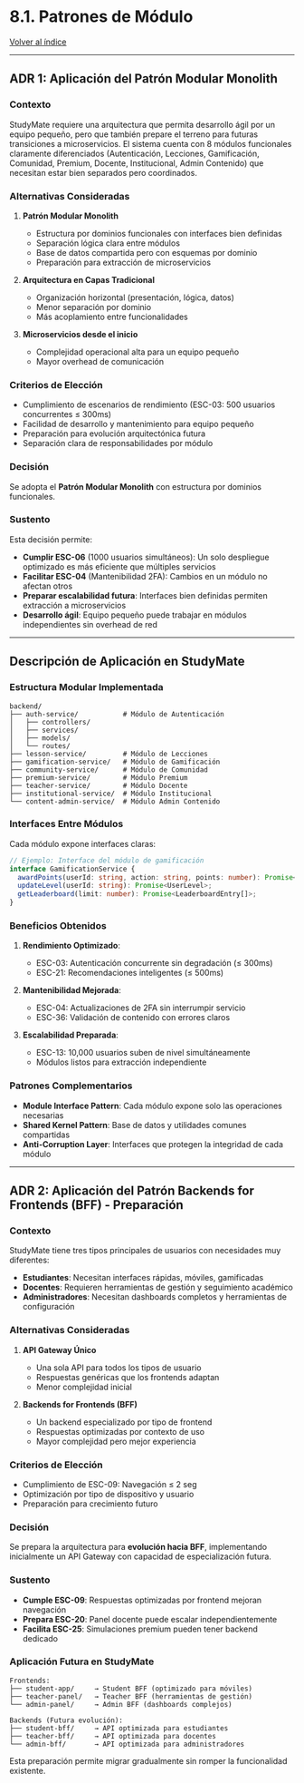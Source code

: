 # 8.1. Patrones de Módulo

[Volver al índice](../8.md)

---

## ADR 1: Aplicación del Patrón Modular Monolith

### Contexto

StudyMate requiere una arquitectura que permita desarrollo ágil por un equipo pequeño, pero que también prepare el terreno para futuras transiciones a microservicios. El sistema cuenta con 8 módulos funcionales claramente diferenciados (Autenticación, Lecciones, Gamificación, Comunidad, Premium, Docente, Institucional, Admin Contenido) que necesitan estar bien separados pero coordinados.

### Alternativas Consideradas

1. **Patrón Modular Monolith**
   - Estructura por dominios funcionales con interfaces bien definidas
   - Separación lógica clara entre módulos
   - Base de datos compartida pero con esquemas por dominio
   - Preparación para extracción de microservicios

2. **Arquitectura en Capas Tradicional**
   - Organización horizontal (presentación, lógica, datos)
   - Menor separación por dominio
   - Más acoplamiento entre funcionalidades

3. **Microservicios desde el inicio**
   - Complejidad operacional alta para un equipo pequeño
   - Mayor overhead de comunicación

### Criterios de Elección

- Cumplimiento de escenarios de rendimiento (ESC-03: 500 usuarios concurrentes ≤ 300ms)
- Facilidad de desarrollo y mantenimiento para equipo pequeño
- Preparación para evolución arquitectónica futura
- Separación clara de responsabilidades por módulo

### Decisión

Se adopta el **Patrón Modular Monolith** con estructura por dominios funcionales.

### Sustento

Esta decisión permite:
- **Cumplir ESC-06** (1000 usuarios simultáneos): Un solo despliegue optimizado es más eficiente que múltiples servicios
- **Facilitar ESC-04** (Mantenibilidad 2FA): Cambios en un módulo no afectan otros
- **Preparar escalabilidad futura**: Interfaces bien definidas permiten extracción a microservicios
- **Desarrollo ágil**: Equipo pequeño puede trabajar en módulos independientes sin overhead de red

---

## Descripción de Aplicación en StudyMate

### Estructura Modular Implementada

```
backend/
├── auth-service/           # Módulo de Autenticación
│   ├── controllers/
│   ├── services/
│   ├── models/
│   └── routes/
├── lesson-service/         # Módulo de Lecciones
├── gamification-service/   # Módulo de Gamificación
├── community-service/      # Módulo de Comunidad
├── premium-service/        # Módulo Premium
├── teacher-service/        # Módulo Docente
├── institutional-service/  # Módulo Institucional
└── content-admin-service/  # Módulo Admin Contenido
```

### Interfaces Entre Módulos

Cada módulo expone interfaces claras:

```typescript
// Ejemplo: Interface del módulo de gamificación
interface GamificationService {
  awardPoints(userId: string, action: string, points: number): Promise<void>;
  updateLevel(userId: string): Promise<UserLevel>;
  getLeaderboard(limit: number): Promise<LeaderboardEntry[]>;
}
```

### Beneficios Obtenidos

1. **Rendimiento Optimizado**: 
   - ESC-03: Autenticación concurrente sin degradación (≤ 300ms)
   - ESC-21: Recomendaciones inteligentes (≤ 500ms)

2. **Mantenibilidad Mejorada**:
   - ESC-04: Actualizaciones de 2FA sin interrumpir servicio
   - ESC-36: Validación de contenido con errores claros

3. **Escalabilidad Preparada**:
   - ESC-13: 10,000 usuarios suben de nivel simultáneamente
   - Módulos listos para extracción independiente

### Patrones Complementarios

- **Module Interface Pattern**: Cada módulo expone solo las operaciones necesarias
- **Shared Kernel Pattern**: Base de datos y utilidades comunes compartidas
- **Anti-Corruption Layer**: Interfaces que protegen la integridad de cada módulo

---

## ADR 2: Aplicación del Patrón Backends for Frontends (BFF) - Preparación

### Contexto

StudyMate tiene tres tipos principales de usuarios con necesidades muy diferentes:
- **Estudiantes**: Necesitan interfaces rápidas, móviles, gamificadas
- **Docentes**: Requieren herramientas de gestión y seguimiento académico
- **Administradores**: Necesitan dashboards completos y herramientas de configuración

### Alternativas Consideradas

1. **API Gateway Único**
   - Una sola API para todos los tipos de usuario
   - Respuestas genéricas que los frontends adaptan
   - Menor complejidad inicial

2. **Backends for Frontends (BFF)**
   - Un backend especializado por tipo de frontend
   - Respuestas optimizadas por contexto de uso
   - Mayor complejidad pero mejor experiencia

### Criterios de Elección

- Cumplimiento de ESC-09: Navegación ≤ 2 seg
- Optimización por tipo de dispositivo y usuario
- Preparación para crecimiento futuro

### Decisión

Se prepara la arquitectura para **evolución hacia BFF**, implementando inicialmente un API Gateway con capacidad de especialización futura.

### Sustento

- **Cumple ESC-09**: Respuestas optimizadas por frontend mejoran navegación
- **Prepara ESC-20**: Panel docente puede escalar independientemente
- **Facilita ESC-25**: Simulaciones premium pueden tener backend dedicado

### Aplicación Futura en StudyMate

```
Frontends:
├── student-app/     → Student BFF (optimizado para móviles)
├── teacher-panel/   → Teacher BFF (herramientas de gestión)
└── admin-panel/     → Admin BFF (dashboards complejos)

Backends (Futura evolución):
├── student-bff/     → API optimizada para estudiantes
├── teacher-bff/     → API optimizada para docentes
└── admin-bff/       → API optimizada para administradores
```

Esta preparación permite migrar gradualmente sin romper la funcionalidad existente.
